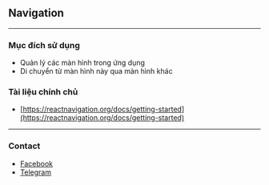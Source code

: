 ## Navigation

---

### Mục đích sử dụng

- Quản lý các màn hình trong ứng dụng
- Di chuyển từ màn hình này qua màn hình khác

### Tài liệu chính chủ

- [https://reactnavigation.org/docs/getting-started](https://reactnavigation.org/docs/getting-started)

---

### Contact

- [Facebook](https://fb.com/baochau9xx)
- [Telegram](https://t.me/baochau9xx)
